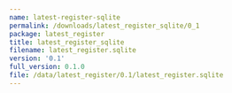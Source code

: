 ```yaml
---
name: latest-register-sqlite
permalink: /downloads/latest_register_sqlite/0_1
package: latest_register
title: latest_register_sqlite
filename: latest_register.sqlite
version: '0.1'
full_version: 0.1.0
file: /data/latest_register/0.1/latest_register.sqlite
---
```

